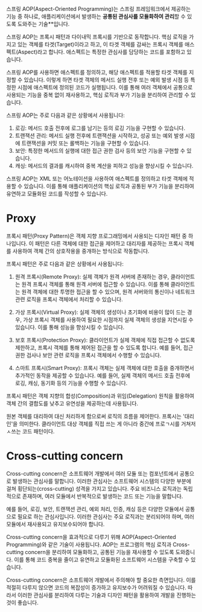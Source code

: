 스프링 AOP(Aspect-Oriented Programming)는 스프링 프레임워크에서 제공하는 기능 중 하나로, 애플리케이션에서 발생하는 **공통된 관심사를 모듈화하여 관리**할 수 있도록 도와주는 기술**입니다.

스프링 AOP는 프록시 패턴과 다이내믹 프록시를 기반으로 동작합니다. 핵심 로직을 가지고 있는 객체를 타겟(Target)이라고 하고, 이 타겟 객체를 감싸는 프록시 객체를 애스펙트(Aspect)라고 합니다. 애스펙트는 특정한 관심사를 담당하는 코드를 포함하고 있습니다.

스프링 AOP를 사용하면 애스펙트를 정의하고, 해당 애스펙트를 적용할 타겟 객체를 지정할 수 있습니다. 이렇게 하면 타겟 객체의 메서드 실행 전후 또는 예외 발생 시점 등 특정한 시점에 애스펙트에 정의된 코드가 실행됩니다. 이를 통해 여러 객체에서 공통으로 사용되는 기능을 중복 없이 재사용하고, 핵심 로직과 부가 기능을 분리하여 관리할 수 있습니다.

스프링 AOP는 주로 다음과 같은 상황에서 사용됩니다:

1. 로깅: 메서드 호출 전후에 로그를 남기는 등의 로깅 기능을 구현할 수 있습니다.
2. 트랜잭션 관리: 메서드 실행 전후에 트랜잭션을 시작하고, 성공 또는 예외 발생 시점에 트랜잭션을 커밋 또는 롤백하는 기능을 구현할 수 있습니다.
3. 보안: 특정한 메서드의 실행에 대한 접근 권한 검사 등의 보안 기능을 구현할 수 있습니다.
4. 캐싱: 메서드의 결과를 캐시하여 중복 계산을 피하고 성능을 향상시킬 수 있습니다.

스프링 AOP는 XML 또는 어노테이션을 사용하여 애스펙트를 정의하고 타겟 객체에 적용할 수 있습니다. 이를 통해 애플리케이션의 핵심 로직과 공통된 부가 기능을 분리하여 유연하고 모듈화된 코드를 작성할 수 있습니다.


# Proxy

프록시 패턴(Proxy Pattern)은 객체 지향 프로그래밍에서 사용되는 디자인 패턴 중 하나입니다. 이 패턴은 다른 객체에 대한 접근을 제어하고 대리자를 제공하는 프록시 객체를 사용하여 객체 간의 상호작용을 중개하는 방식으로 작동합니다.

프록시 패턴은 주로 다음과 같은 상황에서 사용됩니다:

1. 원격 프록시(Remote Proxy): 실제 객체가 원격 서버에 존재하는 경우, 클라이언트는 원격 프록시 객체를 통해 원격 서버에 접근할 수 있습니다. 이를 통해 클라이언트는 원격 객체에 대한 투명한 접근을 할 수 있으며, 원격 서버와의 통신이나 네트워크 관련 로직을 프록시 객체에서 처리할 수 있습니다.

2. 가상 프록시(Virtual Proxy): 실제 객체의 생성이나 초기화에 비용이 많이 드는 경우, 가상 프록시 객체를 사용하여 필요한 시점까지 실제 객체의 생성을 지연시킬 수 있습니다. 이를 통해 성능을 향상시킬 수 있습니다.

3. 보호 프록시(Protection Proxy): 클라이언트가 실제 객체에 직접 접근할 수 없도록 제한하고, 프록시 객체를 통해 제어된 접근을 할 수 있도록 합니다. 예를 들어, 접근 권한 검사나 보안 관련 로직을 프록시 객체에서 수행할 수 있습니다.

4. 스마트 프록시(Smart Proxy): 프록시 객체는 실제 객체에 대한 호출을 중개하면서 추가적인 동작을 제공할 수 있습니다. 예를 들어, 실제 객체의 메서드 호출 전후에 로깅, 캐싱, 동기화 등의 기능을 수행할 수 있습니다.

프록시 패턴은 객체 지향의 합성(Composition)과 위임(Delegation) 원칙을 활용하여 객체 간의 결합도를 낮추고 유연성을 제공하는데 사용됩니다.



원본 객체를 대리하여 대신 처리하게 함으로써 로직의 흐름을 제어한다. 프록시는 '대리인'을 의미한다. 클라이언트 대상 객체를 직접 쓰는 게 아니라 중간에 프로ㄱ시를 거쳐저 ㅅ쓰는 코드 패턴이다.



# Cross-cutting concern

Cross-cutting concern은 소프트웨어 개발에서 여러 모듈 또는 컴포넌트에서 공통으로 발생하는 관심사를 말합니다. 이러한 관심사는 소프트웨어 시스템의 다양한 부분에 걸쳐 횡단되는(cross-cutting) 성격을 가지고 있습니다. 주요 비즈니스 로직과는 독립적으로 존재하며, 여러 모듈에서 반복적으로 발생하는 코드 또는 기능을 말합니다.

예를 들어, 로깅, 보안, 트랜잭션 관리, 예외 처리, 인증, 캐싱 등은 다양한 모듈에서 공통으로 필요로 하는 관심사입니다. 이러한 관심사는 주요 로직과는 분리되어야 하며, 여러 모듈에서 재사용되고 유지보수되어야 합니다.

Cross-cutting concern을 효과적으로 다루기 위해 AOP(Aspect-Oriented Programming)와 같은 기술이 사용됩니다. AOP는 프로그램의 핵심 로직과 Cross-cutting concern을 분리하여 모듈화하고, 공통된 기능을 재사용할 수 있도록 도와줍니다. 이를 통해 코드 중복을 줄이고 유연하고 모듈화된 소프트웨어 시스템을 구축할 수 있습니다.

Cross-cutting concern은 소프트웨어 개발에서 주의해야 할 중요한 측면입니다. 이를 적절히 다루지 않으면 코드의 복잡성이 증가하고 유지보수가 어려워질 수 있습니다. 따라서 이러한 관심사를 분리하여 다루는 기술과 디자인 패턴을 활용하여 개발을 진행하는 것이 좋습니다.